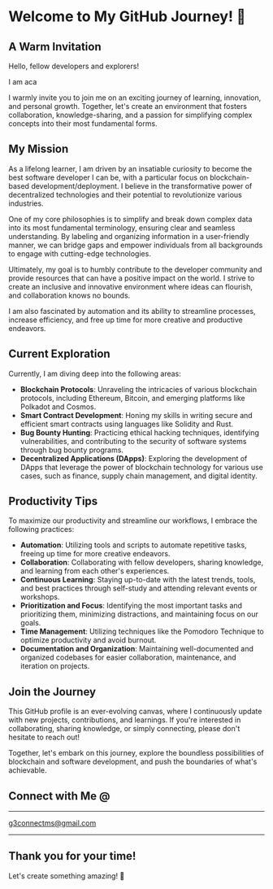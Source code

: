 # Welcome to My GitHub Journey! 🚀

## A Warm Invitation

Hello, fellow developers and explorers!

I am aca

I warmly invite you to join me on an exciting journey of learning, innovation, and personal growth. Together, let's create an environment that fosters collaboration, knowledge-sharing, and a passion for simplifying complex concepts into their most fundamental forms.

## My Mission

As a lifelong learner, I am driven by an insatiable curiosity to become the best software developer I can be, with a particular focus on blockchain-based development/deployment. I believe in the transformative power of decentralized technologies and their potential to revolutionize various industries.

One of my core philosophies is to simplify and break down complex data into its most fundamental terminology, ensuring clear and seamless understanding. By labeling and organizing information in a user-friendly manner, we can bridge gaps and empower individuals from all backgrounds to engage with cutting-edge technologies.

Ultimately, my goal is to humbly contribute to the developer community and provide resources that can have a positive impact on the world. I strive to create an inclusive and innovative environment where ideas can flourish, and collaboration knows no bounds.

I am also fascinated by automation and its ability to streamline processes, increase efficiency, and free up time for more creative and productive endeavors.

## Current Exploration

Currently, I am diving deep into the following areas:

- **Blockchain Protocols**: Unraveling the intricacies of various blockchain protocols, including Ethereum, Bitcoin, and emerging platforms like Polkadot and Cosmos.
- **Smart Contract Development**: Honing my skills in writing secure and efficient smart contracts using languages like Solidity and Rust.
- **Bug Bounty Hunting**: Practicing ethical hacking techniques, identifying vulnerabilities, and contributing to the security of software systems through bug bounty programs.
- **Decentralized Applications (DApps)**: Exploring the development of DApps that leverage the power of blockchain technology for various use cases, such as finance, supply chain management, and digital identity.

## Productivity Tips

To maximize our productivity and streamline our workflows, I embrace the following practices:

- **Automation**: Utilizing tools and scripts to automate repetitive tasks, freeing up time for more creative endeavors.
- **Collaboration**: Collaborating with fellow developers, sharing knowledge, and learning from each other's experiences.
- **Continuous Learning**: Staying up-to-date with the latest trends, tools, and best practices through self-study and attending relevant events or workshops.
- **Prioritization and Focus**: Identifying the most important tasks and prioritizing them, minimizing distractions, and maintaining focus on our goals.
- **Time Management**: Utilizing techniques like the Pomodoro Technique to optimize productivity and avoid burnout.
- **Documentation and Organization**: Maintaining well-documented and organized codebases for easier collaboration, maintenance, and iteration on projects.

## Join the Journey

This GitHub profile is an ever-evolving canvas, where I continuously update with new projects, contributions, and learnings. If you're interested in collaborating, sharing knowledge, or simply connecting, please don't hesitate to reach out!

Together, let's embark on this journey, explore the boundless possibilities of blockchain and software development, and push the boundaries of what's achievable.

## Connect with Me @
***********
g3connectms@gmail.com
***********

## Thank you for your time!

Let's create something amazing! 🌟
